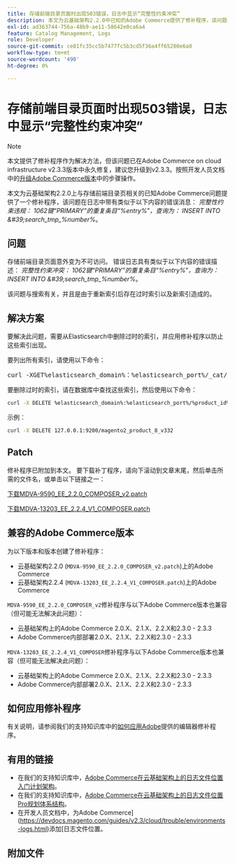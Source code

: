 ```yaml
---
title: 存储前端目录页面时出现503错误，日志中显示“完整性约束冲突”
description: 本文为云基础架构2.2.0中已知的Adobe Commerce提供了修补程序，该问题与无法访问存储前端目录页面相关。
exl-id: ad363744-756a-48b9-ae11-58642e0ca6a4
feature: Catalog Management, Logs
role: Developer
source-git-commit: ce81fc35cc5b7477fc5b3cd5f36a4ff65280e6a0
workflow-type: tm+mt
source-wordcount: '490'
ht-degree: 0%

---
```


# 存储前端目录页面时出现503错误，日志中显示“完整性约束冲突”

>[!NOTE]
>
>本文提供了修补程序作为解决方法，但该问题已在Adobe Commerce on cloud infrastructure v2.3.3版本中永久修复，建议您升级到v2.3.3。按照开发人员文档中的[升级Adobe Commerce版本](https://devdocs.magento.com/cloud/project/project-upgrade.html)中的步骤操作。

本文为云基础架构2.2.0上与存储前端目录页相关的已知Adobe Commerce问题提供了一个修补程序，该问题在日志中带有类似于以下内容的错误消息： *完整性约束违规： 1062键“PRIMARY”的重复条目“%entry%”，查询为： INSERT INTO \&#39;search\_tmp\_%number%*。

## 问题

存储前端目录页面意外变为不可访问。 错误日志具有类似于以下内容的错误描述： *完整性约束冲突： 1062键“PRIMARY”的重复条目“%entry%”，查询为： INSERT INTO \&#39;search\_tmp\_%number%*。

该问题与搜索有关，并且是由于重新索引后存在过时索引以及新索引造成的。

## 解决方案

要解决此问题，需要从Elasticsearch中删除过时的索引，并应用修补程序以防止这些索引出现。

要列出所有索引，请使用以下命令：

<pre>curl -XGET%elasticsearch_domain%：%elasticsearch_port%/_cat/indices</pre>

要删除过时的索引，请在数据库中查找这些索引，然后使用以下命令：

```bash
curl -X DELETE %elasticsearch_domain%:%elasticsearch_port%/%product_id%_v%outdated_version%
```

示例：

```bash
curl -X DELETE 127.0.0.1:9200/magento2_product_8_v332
```

## Patch

修补程序已附加到本文。 要下载补丁程序，请向下滚动到文章末尾，然后单击所需的文件名，或单击以下链接之一：

[下载MDVA-9590\_EE\_2.2.0\_COMPOSER\_v2.patch](assets/MDVA-9590_EE_2.2.0_COMPOSER_v2.patch.zip)

[下载MDVA-13203\_EE\_2.2.4\_V1\_COMPOSER.patch](assets/MDVA-13203_EE_2.2.4_V1_COMPOSER.patch.zip)

## 兼容的Adobe Commerce版本

为以下版本和版本创建了修补程序：

* 云基础架构2.2.0 (`MDVA-9590_EE_2.2.0_COMPOSER_v2.patch`)上的Adobe Commerce
* 云基础架构2.2.4 (`MDVA-13203_EE_2.2.4_V1_COMPOSER.patch`)上的Adobe Commerce

`MDVA-9590_EE_2.2.0_COMPOSER_v2`修补程序与以下Adobe Commerce版本也兼容（但可能无法解决此问题）：

* 云基础架构上的Adobe Commerce 2.0.X、2.1.X、2.2.X和2.3.0 - 2.3.3
* Adobe Commerce内部部署2.0.X、2.1.X、2.2.X和2.3.0 - 2.3.3

`MDVA-13203_EE_2.2.4_V1_COMPOSER`修补程序与以下Adobe Commerce版本也兼容（但可能无法解决此问题）：

* 云基础架构上的Adobe Commerce 2.0.X、2.1.X、2.2.X和2.3.0 - 2.3.3
* Adobe Commerce内部部署2.0.X、2.1.X、2.2.X和2.3.0 - 2.3.3

## 如何应用修补程序

有关说明，请参阅我们的支持知识库中的[如何应用Adobe](/help/how-to/general/how-to-apply-a-composer-patch-provided-by-magento.md)提供的编辑器修补程序。

## 有用的链接

* 在我们的支持知识库中，[Adobe Commerce在云基础架构上的日志文件位置入门计划架构](/help/how-to/general/log-locations-directories-for-starter-plan.md)。
* 在我们的支持知识库中，[Adobe Commerce在云基础架构上的日志文件位置Pro规划体系结构](/help/how-to/general/log-locations-directories-for-pro-plan-integration-staging-production.md)。
* 在开发人员文档中，为Adobe Commerce](https://devdocs.magento.com/guides/v2.3/cloud/trouble/environments-logs.html)添加[日志文件位置。

## 附加文件
